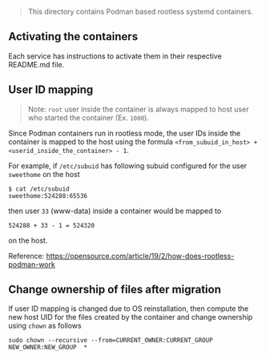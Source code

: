 > This directory contains Podman based rootless systemd containers.

## Activating the containers

Each service has instructions to activate them in their respective README.md file.

## User ID mapping

> Note: `root` user inside the container is always mapped to host user who started the container (Ex. `1000`).

Since Podman containers run in rootless mode, the user IDs inside the container is mapped to the host using the formula `<from_subuid_in_host> + <userid_inside_the_container> - 1`.

For example, if `/etc/subuid` has following subuid configured for the user `sweethome` on the host

```
$ cat /etc/subuid
sweethome:524288:65536
```

then user `33` (www-data) inside a container would be mapped to

`524288 + 33 - 1 = 524320`

on the host.

Reference: https://opensource.com/article/19/2/how-does-rootless-podman-work

## Change ownership of files after migration

If user ID mapping is changed due to OS reinstallation, then compute the new host UID for the files created by the container and change ownership using `chown` as follows

```
sudo chown --recursive --from=CURRENT_OWNER:CURRENT_GROUP NEW_OWNER:NEW_GROUP  *
```
